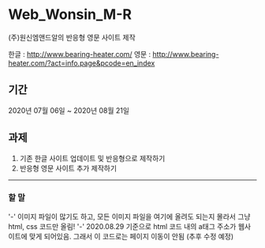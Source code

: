 # Web_Wonsin_M-R
(주)원신엠앤드알의 반응형 영문 사이트 제작

한글 : http://www.bearing-heater.com/
영문 : http://www.bearing-heater.com/?act=info.page&pcode=en_index

## 기간
2020년 07월 06일 ~ 2020년 08월 21일

## 과제
1. 기존 한글 사이트 업데이트 및 반응형으로 제작하기 
2. 반응형 영문 사이트 추가 제작하기


---


### 할 말
'-' 이미지 파일이 많기도 하고, 모든 이미지 파일을 여기에 올려도 되는지 몰라서 그냥 html, css 코드만 올림!
'-' 2020.08.29 기준으로 html 코드 내의 a태그 주소가 웹사이트에 맞게 되어있음. 그래서 이 코드로는 페이지 이동이 안됨 (추후 수정 예정)
